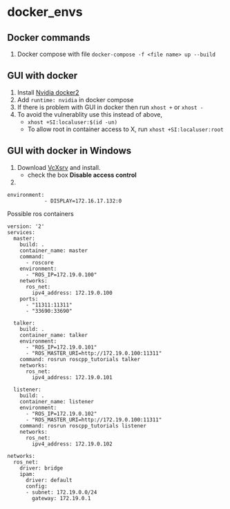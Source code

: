 # docker_envs

## Docker commands
1. Docker compose with file `docker-compose -f <file name> up --build`
## GUI with docker
1. Install [Nvidia docker2](https://docs.nvidia.com/datacenter/cloud-native/container-toolkit/install-guide.html)
2. Add `runtime: nvidia` in docker compose
3. If there is problem with GUI in docker then run `xhost +` or `xhost -`
4. To avoid the vulnerablity use this instead of above,
    - `xhost +SI:localuser:$(id -un)`
    - To allow root in container access to X, run `xhost +SI:localuser:root`

## GUI with docker in Windows
1. Download [VcXsrv](https://sourceforge.net/projects/vcxsrv/) and install.
    - check the box **Disable access control**
2. 
```
environment: 
            - DISPLAY=172.16.17.132:0
```

Possible ros containers
```
version: '2'
services:
  master:
    build: .
    container_name: master
    command:
      - roscore
    environment:
      - "ROS_IP=172.19.0.100"
    networks:
      ros_net:
        ipv4_address: 172.19.0.100
    ports:
      - "11311:11311"
      - "33690:33690"

  talker:
    build: .
    container_name: talker
    environment:
      - "ROS_IP=172.19.0.101"
      - "ROS_MASTER_URI=http://172.19.0.100:11311"
    command: rosrun roscpp_tutorials talker
    networks:
      ros_net:
        ipv4_address: 172.19.0.101

  listener:
    build: .
    container_name: listener
    environment:
      - "ROS_IP=172.19.0.102"
      - "ROS_MASTER_URI=http://172.19.0.100:11311"
    command: rosrun roscpp_tutorials listener
    networks:
      ros_net:
        ipv4_address: 172.19.0.102

networks:
  ros_net:
    driver: bridge
    ipam:
      driver: default
      config:
      - subnet: 172.19.0.0/24
        gateway: 172.19.0.1
```